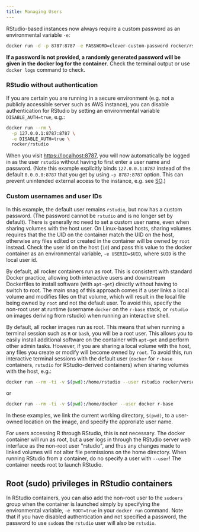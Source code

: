 ```yaml
---
title: Managing Users
---
```


RStudio-based instances now always require a custom password as an environmental variable `-e`:

```bash
docker run -d -p 8787:8787 -e PASSWORD=clever-custom-password rocker/rstudio
```

**If a password is not provided, a randomly generated password will be given in the docker log for the container**.  Check the terminal output or use `docker logs` command to check.

### RStudio without authentication

If you are certain you are running in a secure environment (e.g. not a publicly accessible server such as AWS instance), you can disable authentication for RStudio by setting an environmental variable `DISABLE_AUTH=true`, e.g.:

```bash
docker run --rm \
  -p 127.0.0.1:8787:8787 \
  -e DISABLE_AUTH=true \
  rocker/rstudio
```

When you visit <https://localhost:8787>, you will now automatically be logged in as the user `rstudio` without having to first enter a user name and password.  (Note this example explicitly binds `127.0.0.1:8787` instead of the default `0.0.0.0:8787` that you get by using `-p 8787:8787` option.  This can prevent unintended external access to the instance, e.g. see [SO](https://stackoverflow.com/questions/3693434).)


### Custom usernames and user IDs

In this example, the default user remains `rstudio`, but now has a custom password.  (The password cannot be `rstudio` and is no longer set by default).  There is generally no need to set a custom user name, even when sharing volumes with the host user.  On Linux-based hosts, sharing volumes requires that the the UID on the container match the UID on the host, otherwise any files edited or created in the container will be owned by `root` instead. Check the user id on the host (`id`) and pass this value to the docker container as an environmental variable, `-e USERID=$UID`, where `$UID` is the local user id.


By default, all rocker containers run as
root. This is consistent with standard Docker practice, allowing both
interactive users and downstream Dockerfiles to install software (with `apt-get`) 
directly without having to switch to root.  The main snag of this approach comes if
a user links a local volume and modifies files on that volume, which will
result in the local file being owned by `root` and not the default user.
To avoid this, specify the non-root user at runtime (username `docker`
on the `r-base` stack, or `rstudio` on images deriving from rstudio)
when running an interactive shell. 


By default, all rocker images run as root.  This means that when running a terminal session such as `R` or `bash`, you will be a root user.  This allows you to easily install additional software on the container with `apt-get` and perform other admin tasks. However, if you are sharing a local volume with the host, any files you create or modify will become owned by `root`.  To avoid this, run interactive terminal sessions with the default user (`docker` for `r-base` containers, `rstudio` for RStudio-derived containers) when sharing volumes with the host, e.g.:

```bash
docker run --rm -ti -v $(pwd):/home/rstudio --user rstudio rocker/verse bash
```

or

```bash
docker run --rm -ti -v $(pwd):/home/docker --user docker r-base 
```

In these examples, we link the current working directory, `$(pwd)`, to a user-owned location on the image, and specify the approriate user name. 

For users accessing R through RStudio, this is not necessary.  The docker container will run as root, but a user logs in through the RStudio server web interface as the non-root user "rstudio", and thus any changes made to linked volumes will not alter file permissions on the home directory.  When running RStudio from a container, do no specify a user with `--user`! The container needs root to launch RStudio.  

## Root (sudo) privileges in RStudio containers

In RStudio containers, you can also add the non-root user to the `sudoers` group when the container is launched simply by specifying the environmental variable, `-e ROOT=true` in your `docker run` command.  Note that if you have disabled authentication and not specified a password, the password to use `sudo`as  the `rstudio` user will also be `rstudio`.




  




